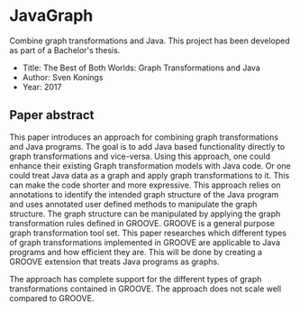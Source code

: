 # JavaGraph
Combine graph transformations and Java. This project has been developed as part of a Bachelor's thesis.

- Title: The Best of Both Worlds: Graph Transformations and Java
- Author: Sven Konings
- Year: 2017

## Paper abstract
This paper introduces an approach for combining graph transformations and Java programs.
The goal is to add Java based functionality directly to graph transformations and vice-versa.
Using this approach, one could enhance their existing Graph transformation models with Java code.
Or one could treat Java data as a graph and apply graph transformations to it.
This can make the code shorter and more expressive.
This approach relies on annotations to identify the intended graph structure of the Java program and uses annotated user defined methods to manipulate the graph structure.
The graph structure can be manipulated by applying the graph transformation rules defined in GROOVE.
GROOVE is a general purpose graph transformation tool set.
This paper researches which different types of graph transformations implemented in GROOVE are applicable to Java programs and how efficient they are.
This will be done by creating a GROOVE extension that treats Java programs as graphs.

The approach has complete support for the different types of graph transformations contained in GROOVE.
The approach does not scale well compared to GROOVE.
